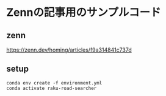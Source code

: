 # Zennの記事用のサンプルコード

## zenn
https://zenn.dev/homing/articles/f9a314841c737d

## setup

```
conda env create -f environment.yml
conda activate raku-road-searcher
```
